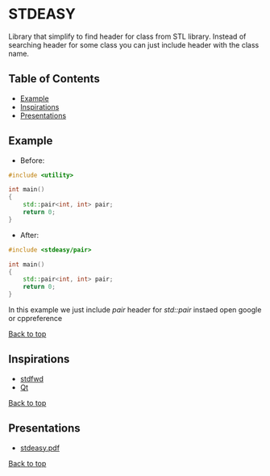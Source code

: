 # STDEASY

Library that simplify to find header for class from STL library.
Instead of searching header for some class you can just include header
with the class name. 

## Table of Contents

* [Example](#example)
* [Inspirations](#inspirations)
* [Presentations](#presentations)

## Example

* Before:

```cpp
#include <utility>

int main()
{
	std::pair<int, int> pair;
	return 0;
}
```

* After:

```cpp
#include <stdeasy/pair>

int main()
{
	std::pair<int, int> pair;
	return 0;
}
```

In this example we just include *pair* header for *std::pair* instaed open
google or cppreference 

[Back to top](#stdeasy)

## Inspirations

* [stdfwd](https://github.com/olegpublicprofile/stdfwd)
* [Qt](https://code.qt.io/cgit/qt/qtbase.git/)

[Back to top](#stdeasy)

## Presentations

* [stdeasy.pdf](docs/slides/stdeasy.pdf)

[Back to top](#stdeasy)


